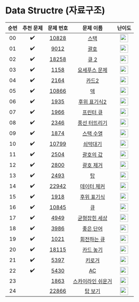 # Data Structre (자료구조)
|          순번          |        추천 문제         |        문제 번호         |        문제 이름         |         난이도          |
| :-----: | :-----: | :-----: | :-----: | :-----: |
| 00 |  :heavy_check_mark:  | <a href="https://www.acmicpc.net/problem/10828" target="_blank">10828</a> | <a href="https://www.acmicpc.net/problem/10828" target="_blank">스택</a> | <img height="25px" width="25px" src="https://static.solved.ac/tier_small/7.svg"/>
| 01 |  :heavy_check_mark:  | <a href="https://www.acmicpc.net/problem/9012" target="_blank">9012</a> | <a href="https://www.acmicpc.net/problem/9012" target="_blank">괄호</a> | <img height="25px" width="25px" src="https://static.solved.ac/tier_small/7.svg"/>
| 02 |  :heavy_check_mark:  | <a href="https://www.acmicpc.net/problem/18258" target="_blank">18258</a> | <a href="https://www.acmicpc.net/problem/18258" target="_blank">큐 2</a> | <img height="25px" width="25px" src="https://static.solved.ac/tier_small/7.svg"/>
| 03 |  :heavy_check_mark:  | <a href="https://www.acmicpc.net/problem/1158" target="_blank">1158</a> | <a href="https://www.acmicpc.net/problem/1158" target="_blank">요세푸스 문제</a> | <img height="25px" width="25px" src="https://static.solved.ac/tier_small/7.svg"/>
| 04 |  :heavy_check_mark:  | <a href="https://www.acmicpc.net/problem/2164" target="_blank">2164</a> | <a href="https://www.acmicpc.net/problem/2164" target="_blank">카드2</a> | <img height="25px" width="25px" src="https://static.solved.ac/tier_small/7.svg"/>
| 05 |  :heavy_check_mark:  | <a href="https://www.acmicpc.net/problem/10866" target="_blank">10866</a> | <a href="https://www.acmicpc.net/problem/10866" target="_blank">덱</a> | <img height="25px" width="25px" src="https://static.solved.ac/tier_small/7.svg"/>
| 06 |  :heavy_check_mark:  | <a href="https://www.acmicpc.net/problem/1935" target="_blank">1935</a> | <a href="https://www.acmicpc.net/problem/1935" target="_blank">후위 표기식2</a> | <img height="25px" width="25px" src="https://static.solved.ac/tier_small/8.svg"/>
| 07 |  :heavy_check_mark:  | <a href="https://www.acmicpc.net/problem/1966" target="_blank">1966</a> | <a href="https://www.acmicpc.net/problem/1966" target="_blank">프린터 큐</a> | <img height="25px" width="25px" src="https://static.solved.ac/tier_small/8.svg"/>
| 08 |  :heavy_check_mark:  | <a href="https://www.acmicpc.net/problem/2346" target="_blank">2346</a> | <a href="https://www.acmicpc.net/problem/2346" target="_blank">풍선 터뜨리기</a> | <img height="25px" width="25px" src="https://static.solved.ac/tier_small/8.svg"/>
| 09 |  :heavy_check_mark:  | <a href="https://www.acmicpc.net/problem/1874" target="_blank">1874</a> | <a href="https://www.acmicpc.net/problem/1874" target="_blank">스택 수열</a> | <img height="25px" width="25px" src="https://static.solved.ac/tier_small/9.svg"/>
| 10 |  :heavy_check_mark:  | <a href="https://www.acmicpc.net/problem/10799" target="_blank">10799</a> | <a href="https://www.acmicpc.net/problem/10799" target="_blank">쇠막대기</a> | <img height="25px" width="25px" src="https://static.solved.ac/tier_small/9.svg"/>
| 11 |  :heavy_check_mark:  | <a href="https://www.acmicpc.net/problem/2504" target="_blank">2504</a> | <a href="https://www.acmicpc.net/problem/2504" target="_blank">괄호의 값</a> | <img height="25px" width="25px" src="https://static.solved.ac/tier_small/11.svg"/>
| 12 |  :heavy_check_mark:  | <a href="https://www.acmicpc.net/problem/2800" target="_blank">2800</a> | <a href="https://www.acmicpc.net/problem/2800" target="_blank">괄호 제거</a> | <img height="25px" width="25px" src="https://static.solved.ac/tier_small/11.svg"/>
| 13 |  :heavy_check_mark:  | <a href="https://www.acmicpc.net/problem/2493" target="_blank">2493</a> | <a href="https://www.acmicpc.net/problem/2493" target="_blank">탑</a> | <img height="25px" width="25px" src="https://static.solved.ac/tier_small/11.svg"/> 
| 14 |  :heavy_check_mark:  | <a href="https://www.acmicpc.net/problem/22942" target="_blank">22942</a> | <a href="https://www.acmicpc.net/problem/22942" target="_blank">데이터 체커</a> | <img height="25px" width="25px" src="https://static.solved.ac/tier_small/12.svg"/>
| 15 |  :heavy_check_mark:  | <a href="https://www.acmicpc.net/problem/1918" target="_blank">1918</a> | <a href="https://www.acmicpc.net/problem/1918" target="_blank">후위 표기식</a> | <img height="25px" width="25px" src="https://static.solved.ac/tier_small/14.svg"/>
| 16 |  :heavy_check_mark:  | <a href="https://www.acmicpc.net/problem/10845" target="_blank">10845</a> | <a href="https://www.acmicpc.net/problem/10845" target="_blank">큐</a> | <img height="25px" width="25px" src="https://static.solved.ac/tier_small/7.svg"/>
| 17 |  :heavy_check_mark:  | <a href="https://www.acmicpc.net/problem/4949" target="_blank">4949</a> | <a href="https://www.acmicpc.net/problem/4949" target="_blank">균형잡힌 세상</a> | <img height="25px" width="25px" src="https://static.solved.ac/tier_small/7.svg"/> |                      |
| 18 |  :heavy_check_mark:  | <a href="https://www.acmicpc.net/problem/3986" target="_blank">3986</a> | <a href="https://www.acmicpc.net/problem/3986" target="_blank">좋은 단어</a> | <img height="25px" width="25px" src="https://static.solved.ac/tier_small/7.svg"/>
| 19 |  :heavy_check_mark:  | <a href="https://www.acmicpc.net/problem/1021" target="_blank">1021</a> | <a href="https://www.acmicpc.net/problem/1021" target="_blank">회전하는 큐</a> | <img height="25px" width="25px" src="https://static.solved.ac/tier_small/8.svg"/>
| 20 |  :heavy_check_mark:  | <a href="https://www.acmicpc.net/problem/18115" target="_blank">18115</a> | <a href="https://www.acmicpc.net/problem/18115" target="_blank">카드 놓기</a> | <img height="25px" width="25px" src="https://static.solved.ac/tier_small/8.svg"/>
| 21 |  :heavy_check_mark:  | <a href="https://www.acmicpc.net/problem/5397" target="_blank">5397</a> | <a href="https://www.acmicpc.net/problem/5397" target="_blank">키로거</a> | <img height="25px" width="25px" src="https://static.solved.ac/tier_small/9.svg"/>
| 22 |  :heavy_check_mark:  | <a href="https://www.acmicpc.net/problem/5430" target="_blank">5430</a> | <a href="https://www.acmicpc.net/problem/5430" target="_blank">AC</a> | <img height="25px" width="25px" src="https://static.solved.ac/tier_small/11.svg"/> | 
| 23 |                      | <a href="https://www.acmicpc.net/problem/1863" target="_blank">1863</a> | <a href="https://www.acmicpc.net/problem/1863" target="_blank">스카이라인 쉬운거</a> | <img height="25px" width="25px" src="https://static.solved.ac/tier_small/12.svg"/> |                      |
| 24 |                      | <a href="https://www.acmicpc.net/problem/22866" target="_blank">22866</a> | <a href="https://www.acmicpc.net/problem/22866" target="_blank">탑 보기</a> | <img height="25px" width="25px" src="https://static.solved.ac/tier_small/13.svg"/> |                      |
